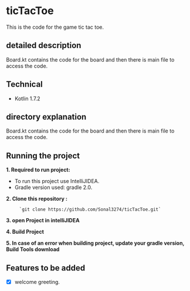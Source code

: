 # ticTacToe
This is the code for the game tic tac toe. 

## detailed description
Board.kt contains the code for the board and then there is main file to access the code.

## Technical
* Kotlin 1.7.2

## directory explanation
Board.kt contains the code for the board and then there is main file to access the code.

## Running the project
**1. Required to run project:**
 - To run this project use IntelliJIDEA.
 - Gradle version used: gradle 2.0.

**2. Clone this repository :**

         `git clone https://github.com/Sonal3274/ticTacToe.git`

**3. open Project in intelliJIDEA**

**4. Build Project**

**5. In case of an error when building project, update your gradle version, Build Tools download**


## Features to be added

- [x] welcome greeting.
